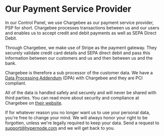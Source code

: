 <!-- source: https://support.hypernode.com/en/about/billing/our-payment-service-provider/ -->

# Our Payment Service Provider

In our Control Panel, we use Chargebee as our payment service provider, PSP for short. Chargebee processes transactions between us and our users and enables us to accept credit and debit payments as well as SEPA Direct Debit.

Through Chargebee, we make use of Stripe as the payment gateway. They securely validate credit card details and SEPA direct debit and pass this information between our customers and us and then between us and the bank.

Chargebee is therefore a sub processor of the customer data. We have a [Data Processing Addendum](https://www.chargebee.com/privacy/dpa/) (DPA) with Chargebee and they are PCI compliant.

All of the data is handled safely and securely and will never be shared with third parties. You can read more about security and compliance at Chargebee on [their website](https://www.chargebee.com/security/).

If for whatever reason you no longer want us to use your personal data, you're free to change your mind. We will always honor your right to be forgotten, unless we're legally required to keep your data. Send a request to [support@hypernode.com](mailto:support@hypernode.com) and we will get back to you.
